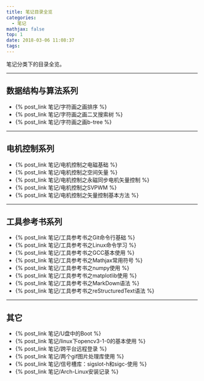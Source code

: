 ```yaml
---
title: 笔记目录全览
categories:
  - 笔记
mathjax: false
top: 1
date: 2018-03-06 11:08:37
tags:
---
```


笔记分类下的目录全览。

<!-- more -->

---
## 数据结构与算法系列

 - {% post_link 笔记/字符画之画排序 %}
 - {% post_link 笔记/字符画之画二叉搜索树 %}
 - {% post_link 笔记/字符画之画b-tree %}

---
## 电机控制系列

 - {% post_link 笔记/电机控制之电磁基础 %}
 - {% post_link 笔记/电机控制之空间矢量 %}
 - {% post_link 笔记/电机控制之永磁同步电机矢量控制 %}
 - {% post_link 笔记/电机控制之SVPWM %}
 - {% post_link 笔记/电机控制之矢量控制基本方法 %}

---
## 工具参考书系列

 - {% post_link 笔记/工具参考书之Git命令行基础 %}
 - {% post_link 笔记/工具参考书之Linux命令学习 %}
 - {% post_link 笔记/工具参考书之GCC基本使用 %}
 - {% post_link 笔记/工具参考书之Mathjax常用符号 %}
 - {% post_link 笔记/工具参考书之numpy使用 %}
 - {% post_link 笔记/工具参考书之matplotlib使用 %}
 - {% post_link 笔记/工具参考书之MarkDown语法 %}
 - {% post_link 笔记/工具参考书之reStructuredText语法 %}
  
---
## 其它

 - {% post_link 笔记/U盘中的Boot %}
 - {% post_link 笔记/linux下opencv3-1-0的基本使用 %}
 - {% post_link 笔记/跨平台远程登录 %}
 - {% post_link 笔记/两个gif图片处理库使用 %}
 - {% post_link 笔记/信号槽库：sigslot-h和sigc-使用 %}
 - {% post_link 笔记/Arch-Linux安装记录 %}
